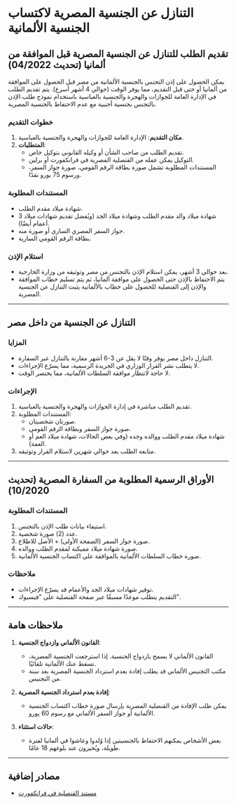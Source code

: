 # التنازل عن الجنسية المصرية لاكتساب الجنسية الألمانية

## تقديم الطلب للتنازل عن الجنسية المصرية قبل الموافقة من ألمانيا (تحديث 04/2022)

يمكن الحصول على إذن التجنس بالجنسية الألمانية من مصر قبل الحصول على الموافقة من ألمانيا أو حتى قبل التقديم، مما يوفر الوقت (حوالي 4 أشهر أسرع). يتم تقديم الطلب في الإدارة العامة للجوازات والهجرة والجنسية بالعباسية باستخدام نموذج طلب الإذن بالتجنس بجنسية أجنبية مع عدم الاحتفاظ بالجنسية المصرية.

### خطوات التقديم
1. **مكان التقديم**: الإدارة العامة للجوازات والهجرة والجنسية بالعباسية.
2. **المتطلبات**:
   - تقديم الطلب من صاحب الشأن أو وكيله القانوني بتوكيل خاص.
   - التوكيل يمكن عمله من القنصلية المصرية في فرانكفورت أو برلين.
   - المستندات المطلوبة تشمل صورة بطاقة الرقم القومي، صورة جواز السفر، ورسوم 75 يورو نقدًا.

### المستندات المطلوبة
- شهادة ميلاد مقدم الطلب.
- شهادة ميلاد والد مقدم الطلب وشهادة ميلاد الجد (ويُفضل تقديم شهادات ميلاد 3 أعمام أيضًا).
- جواز السفر المصري الساري أو صورة منه.
- بطاقة الرقم القومي السارية.

### استلام الإذن
- بعد حوالي 3 أشهر، يمكن استلام الإذن بالتجنس من مصر وتوثيقه من وزارة الخارجية.
- يتم الاحتفاظ بالإذن حتى الحصول على موافقة ألمانيا، ثم يتم تسليم خطاب الموافقة والإذن إلى القنصلية للحصول على خطاب بالألمانية يثبت التنازل عن الجنسية المصرية.

---

## التنازل عن الجنسية من داخل مصر

### المزايا
- التنازل داخل مصر يوفر وقتًا لا يقل عن 3-6 أشهر مقارنة بالتنازل عبر السفارة.
- لا يتطلب نشر القرار الوزاري في الجريدة الرسمية، مما يسرّع الإجراءات.
- لا حاجة لانتظار موافقة السلطات الألمانية، مما يختصر الوقت.

### الإجراءات
1. تقديم الطلب مباشرة في إدارة الجوازات والهجرة والجنسية بالعباسية.
2. المستندات المطلوبة:
   - صورتان شخصيتان.
   - صورة جواز السفر وبطاقة الرقم القومي.
   - شهادة ميلاد مقدم الطلب ووالده وجده (وفي بعض الحالات، شهادة ميلاد العم أو العمة).
3. متابعة الطلب بعد حوالي شهرين لاستلام القرار وتوثيقه.

---

## الأوراق الرسمية المطلوبة من السفارة المصرية (تحديث 10/2020)

### المستندات المطلوبة
1. استيفاء بيانات طلب الإذن بالتجنس.
2. عدد (2) صورة شخصية.
3. صورة جواز السفر (الصفحة الأولى) + الأصل للاطلاع.
4. صورة شهادة ميلاد مميكنة لمقدم الطلب ووالده.
5. صورة خطاب السلطات الألمانية بالموافقة على اكتساب الجنسية الألمانية.

### ملاحظات
- توفير شهادات ميلاد الجد والأعمام قد يسرّع الإجراءات.
- التقديم يتطلب موعدًا مسبقًا عبر صفحة القنصلية على "فيسبوك".

---

## ملاحظات هامة

1. **القانون الألماني وازدواج الجنسية**:
   - القانون الألماني لا يسمح بازدواج الجنسية. إذا استرجعت الجنسية المصرية، تسقط عنك الألمانية تلقائيًا.
   - مكتب التجنيس الألماني قد يطلب إفادة بعدم استرداد الجنسية المصرية بعد سنة من التجنيس.

2. **إفادة بعدم استرداد الجنسية المصرية**:
   - يمكن طلب الإفادة من القنصلية المصرية بإرسال صورة خطاب اكتساب الجنسية الألمانية أو جواز السفر الألماني مع رسوم 60 يورو.

3. **حالات استثناء**:
   - بعض الأشخاص يمكنهم الاحتفاظ بالجنسيتين إذا وُلدوا وعاشوا في ألمانيا لفترة طويلة، ويُخيرون عند بلوغهم 18 عامًا.

---

## مصادر إضافية

- [مستند القنصلية في فرانكفورت](https://drive.google.com/file/d/1iVs7I-5KMWE5YRPTDKNUwLwXirqGbx2f/view?fbclid=IwAR0IZsAVVTUUKOPmPnkOamA2pyI7uzfGBHsko8SwJbpeHjnonSjqmH0_0WA)